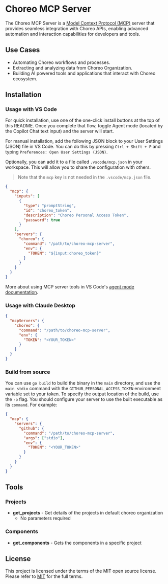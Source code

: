 # Choreo MCP Server

The Choreo MCP Server is a [Model Context Protocol (MCP)](https://modelcontextprotocol.io/introduction)
server that provides seamless integration with Choreo APIs, enabling advanced
automation and interaction capabilities for developers and tools.

## Use Cases

- Automating Choreo workflows and processes.
- Extracting and analyzing data from Choreo Organization.
- Building AI powered tools and applications that interact with Choreo ecosystem.


## Installation

### Usage with VS Code

For quick installation, use one of the one-click install buttons at the top of this README. Once you complete that flow, toggle Agent mode (located by the Copilot Chat text input) and the server will start.

For manual installation, add the following JSON block to your User Settings (JSON) file in VS Code. You can do this by pressing `Ctrl + Shift + P` and typing `Preferences: Open User Settings (JSON)`.

Optionally, you can add it to a file called `.vscode/mcp.json` in your workspace. This will allow you to share the configuration with others.

> Note that the `mcp` key is not needed in the `.vscode/mcp.json` file.

```json
{
  "mcp": {
    "inputs": [
      {
        "type": "promptString",
        "id": "choreo_token",
        "description": "Choreo Personal Access Token",
        "password": true
      }
    ],
    "servers": {
      "choreo": {
        "command": "/path/to/choreo-mcp-server",
        "env": {
          "TOKEN": "${input:choreo_token}"
        }
      }
    }
  }
}
```

More about using MCP server tools in VS Code's [agent mode documentation](https://code.visualstudio.com/docs/copilot/chat/mcp-servers).

### Usage with Claude Desktop

```json
{
  "mcpServers": {
    "choreo": {
      "command": "/path/to/choreo-mcp-server",
      "env": {
        "TOKEN": "<YOUR_TOKEN>"
      }
    }
  }
}
```

### Build from source

You can use `go build` to build the binary in the
`main` directory, and use the `main stdio` command with the `GITHUB_PERSONAL_ACCESS_TOKEN` environment variable set to your token. To specify the output location of the build, use the `-o` flag. You should configure your server to use the built executable as its `command`. For example:

```JSON
{
  "mcp": {
    "servers": {
      "github": {
        "command": "/path/to/choreo-mcp-server",
        "args": ["stdio"],
        "env": {
          "TOKEN": "<YOUR_TOKEN>"
        }
      }
    }
  }
}
```

## Tools

### Projects

- **get_projects** - Get details of the projects in default choreo organization
  - No parameters required

### Components

- **get_components** - Gets the components in a specific project

## License

This project is licensed under the terms of the MIT open source license. Please refer to [MIT](./LICENSE) for the full terms.